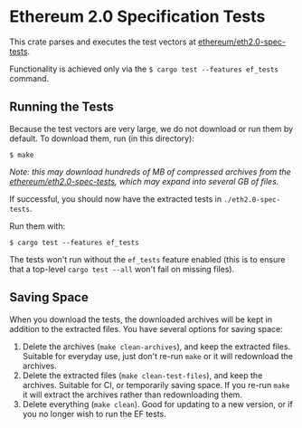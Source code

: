 # Ethereum 2.0 Specification Tests

This crate parses and executes the test vectors at [ethereum/eth2.0-spec-tests](https://github.com/ethereum/eth2.0-spec-tests).

Functionality is achieved only via the `$ cargo test --features ef_tests` command.

## Running the Tests

Because the test vectors are very large, we do not download or run them by default.
To download them, run (in this directory):

```
$ make
```

_Note: this may download hundreds of MB of compressed archives from the
[ethereum/eth2.0-spec-tests](https://github.com/ethereum/eth2.0-spec-tests/),
which may expand into several GB of files._

If successful, you should now have the extracted tests in `./eth2.0-spec-tests`.

Run them with:

```
$ cargo test --features ef_tests
```

The tests won't run without the `ef_tests` feature enabled (this is to ensure that a top-level
`cargo test --all` won't fail on missing files).

## Saving Space

When you download the tests, the downloaded archives will be kept in addition to the extracted
files. You have several options for saving space:

1. Delete the archives (`make clean-archives`), and keep the extracted files. Suitable for everyday
   use, just don't re-run `make` or it will redownload the archives.
2. Delete the extracted files (`make clean-test-files`), and keep the archives. Suitable for CI, or
   temporarily saving space. If you re-run `make` it will extract the archives rather than
   redownloading them.
3. Delete everything (`make clean`). Good for updating to a new version, or if you no longer wish to
   run the EF tests.
